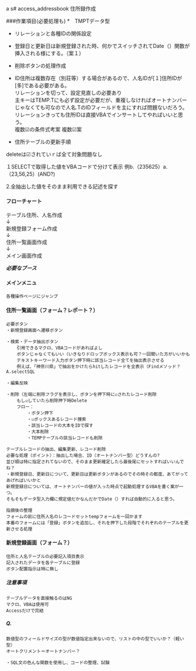 a s# access_addressbook
住所録作成  

###作業項目(必要処理も)
*　TMPTデータ型
* リレーションと各種IDの関係設定  
* 登録日と更新日は新規登録された時、何かでスイッチされてDate（）関数が挿入される様にする。（案１）   
* 削除ボタンの処理作成

* ID住所は複数存在（別荘等）する場合があるので、人名IDが[１]住所IDが[多]である必要がある。  
	リレーションを切って、設定見直しの必要あり  
	主キーはTEMP.Tにも必ず設定が必要だが、重複しなければオートナンバーじゃなくても可なので人名.TのIDフィールドを主にすれば問題ないだろう。  
	リレーションきっても住所IDは直接VBAでインサートしてやればいいと思う。  
	複数☑の条件式考案
	複数☑案
* 住所テーブルの更新手順


deleteは☑されていｒば全て対象問題なし

１SELECTで取得した値をVBAコードで分けて表示
例b.（235625）a.（23,56,25）(AND?)

2.全抽出した値をそのまま利用できる記述を探す

#### フローチャート
テーブル住所、人名作成  
↓  
新規登録フォーム作成  
↓  
住所一覧画面作成  
↓  
メイン画面作成  

***必要なブース***  
#### メインメニュ  
	各種操作ページにジャンプ  
#### 住所一覧画面（フォーム？レポート？）  
	必要ボタン
	・新規登録画面へ遷移ボタン

	・検索・データ抽出ボタン
		引用できるマクロ、VBAコードがあればよし
		ボタンじゃなくてもいい（いきなりドロップボックス表示も可？一回聞いた方がいいかも
		テキストキーワード入力ボタン押下時に該当レコード全てを抽出表示させる
		例えば、「神奈川県」で抽出をかけたらhitしたレコードを全表示（Findメソッド？A.selectSQL

	・編集反映

	・削除（左端に削除フラグを表示し、ボタンを押下時に☑されたレコード削除
		もし☑していたら削除押下時Delete
		フロー：
			・ボタン押下
			・☑ボックスあるレコード捜索
			・該当レコードの大本をIDで探す
			・大本削除
			・TEMPテーブルの該当レコードも削除

	テーブルレコードの抽出、編集更新、レコード削除  
	必要な処理（ポイント）：抽出した場合、ID（オートナンバー型）どうすんの?
	並び順は特に指定されてないので、そのまま更新確定したら最後尾にセットすればいいんでね？
	・新規登録日、更新日について、更新日は更新ボタンがあるのでその時その都度、あてがってあげればいいかと
	新規登録日については、オートナンバーの値が入った時点で起動処理するVBAを書く案が一つ。
	そもそもデータ型入力欄に規定値だかなんだかでDate（）すれば自動的に入ると思う。

	指摘後の整理
	フォームの前に住所人名のレコードセットtempフォームを一回かます
	本番のフォームには「登録」ボタンを追加し、それを押下した段階でそれぞれのテーブルを更新させる処理
#### 新規登録画面（フォーム？）  
	住所と人名テーブルの必要記入項目表示
	記入されたデータを各テーブルに登録
	ボタン配置指示は特に無し  

##### 注意事項　　  
	テーブルデータを直接触るのはNG  
	マクロ、VBAは使用可  
	Accessだけで完結

##### Q.
	数値型のフィールドサイズの型が数値指定出来ないので、リストの中の型でいいか？（軽い型）
	オートクリメント＝オートナンバー？

	・SQL文の色んな関数を使用し、コードの整理、試験
